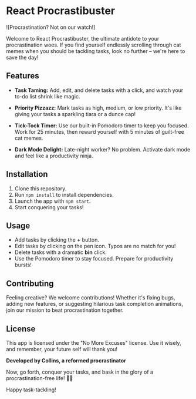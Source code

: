 # React Procrastibuster

![Procrastination? Not on our watch!]

Welcome to React Procrastibuster, the ultimate antidote to your procrastination woes. If you find yourself endlessly scrolling through cat memes when you should be tackling tasks, look no further – we're here to save the day!

## Features

- **Task Taming:** Add, edit, and delete tasks with a click, and watch your to-do list shrink like magic.

- **Priority Pizzazz:** Mark tasks as high, medium, or low priority. It's like giving your tasks a sparkling tiara or a dunce cap!

- **Tick-Tock Timer:** Use our built-in Pomodoro timer to keep you focused. Work for 25 minutes, then reward yourself with 5 minutes of guilt-free cat memes.

- **Dark Mode Delight:** Late-night worker? No problem. Activate dark mode and feel like a productivity ninja.

## Installation

1. Clone this repository.
2. Run `npm install` to install dependencies.
3. Launch the app with `npm start`.
4. Start conquering your tasks!

## Usage

- Add tasks by clicking the **+** button.
- Edit tasks by clicking on the pen icon. Typos are no match for you!
- Delete tasks with a dramatic **bin** click.
- Use the Pomodoro timer to stay focused. Prepare for productivity bursts!

## Contributing

Feeling creative? We welcome contributions! Whether it's fixing bugs, adding new features, or suggesting hilarious task completion animations, join our mission to beat procrastination together.

## License

This app is licensed under the "No More Excuses" license. Use it wisely, and remember, your future self will thank you!

**Developed by Collins, a reformed procrastinator**

Now, go forth, conquer your tasks, and bask in the glory of a procrastination-free life! 🚀✨

Happy task-tackling!
